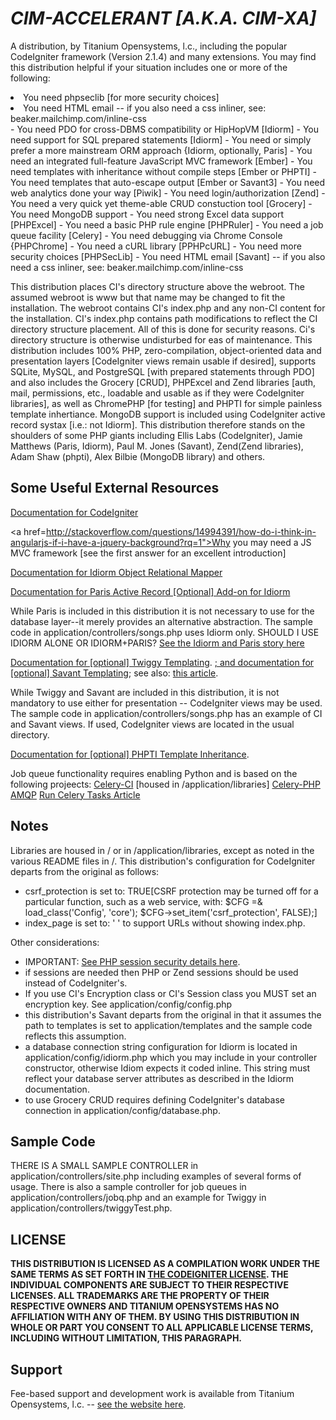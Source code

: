 *CIM-ACCELERANT [A.K.A. CIM-XA]*
==============================

A distribution, by Titanium Opensystems, l.c., including the popular CodeIgniter framework (Version 2.1.4) and many extensions. 
You may find this distribution helpful if your situation includes one or more of the following:
<li>You need phpseclib [for more security choices]</li>
<li>You need HTML email -- if you also need a css inliner, see: beaker.mailchimp.com/inline-css</li>
- You need PDO for cross-DBMS compatibility or HipHopVM [Idiorm] 
- You need support for SQL prepared statements [Idiorm]
- You need or simply prefer a more mainstream ORM approach {Idiorm, optionally, Paris]
- You need an integrated full-feature JavaScript MVC framework [Ember]
- You need templates with inheritance without compile steps [Ember or PHPTI]
- You need templates that auto-escape output [Ember or Savant3]
- You need web analytics done your way [Piwik]
- You need login/authorization [Zend]
- You need a very quick yet theme-able CRUD constuction tool [Grocery]
- You need MongoDB support 
- You need strong Excel data support [PHPExcel]
- You need a basic PHP rule engine [PHPRuler]
- You need a job queue facility [Celery]
- You need debugging via Chrome Console {PHPChrome]
- You need a cURL library [PPHPcURL]
- You need more security choices [PHPSecLib]
- You need HTML email [Savant]
-- if you also need a css inliner, see: beaker.mailchimp.com/inline-css

This distribution places CI's directory structure above the webroot. The assumed webroot is www but that name may be changed to fit the 
installation. The webroot contains CI's index.php and any non-CI content for the installation. CI's index.php contains path modifications 
to reflect the CI directory structure placement. All of this is done for security reasons. Ci's directory structure is otherwise undisturbed 
for eas of maintenance.
This distribution includes 100% PHP, zero-compilation, object-oriented data and presentation layers [CodeIgniter views remain usable if desired], 
supports SQLite, MySQL, and PostgreSQL [with prepared statements through PDO] and also includes the Grocery [CRUD], PHPExcel and Zend libraries 
[auth, mail, permissions, etc., loadable and usable as if they were CodeIgniter libraries], as well as ChromePHP [for testing] 
and PHPTI for simple painless template inhertiance. MongoDB support is included using CodeIgniter active record systax [i.e.: not Idiorm]. 
This distribution therefore stands on the shoulders of some PHP giants including Ellis Labs (CodeIgniter), Jamie Matthews (Paris, Idiorm), 
Paul M. Jones (Savant), Zend(Zend libraries), Adam Shaw (phpti), Alex Bilbie (MongoDB library) and others. 

Some Useful External Resources
-----------------

<a href="http://ellislab.com/codeigniter/user-guide/toc.html">Documentation for CodeIgniter</a>

<a href=http://stackoverflow.com/questions/14994391/how-do-i-think-in-angularjs-if-i-have-a-jquery-background?rq=1">Why 
you may need a JS MVC framework [see the first answer for an excellent introduction]</a>

<a href="http://idiorm.readthedocs.org/en/latest/">Documentation for Idiorm Object Relational Mapper</a>

<a href="http://paris.readthedocs.org/en/latest/">Documentation for Paris Active Record [Optional] Add-on for Idiorm</a> 

While Paris is included in this distribution it is not necessary to use for the database layer--it merely provides an alternative 
abstraction. The sample code in application/controllers/songs.php uses Idiorm only.
SHOULD I USE IDIORM ALONE OR IDIORM+PARIS? <a href="http://j4mie.github.io/idiormandparis/">See the Idiorm and Paris story here</a>

<a href="http://edmundask.github.io/codeigniter-twiggy/">Documentation for [optional] Twiggy Templating</a>.
<a href="http://phpsavant.com/docs/">; and documentation for [optional] Savant Templating</a>; see also: 
<a href="http://devzone.zend.com/1542/creating-modular-template-based-interfaces-with-savant/">this article</a>. 

While Twiggy and Savant are included in this distribution, it is not mandatory to use either for presentation -- CodeIgniter views may be used. 
The sample code in application/controllers/songs.php has an example of CI and Savant views. If used, CodeIgniter views are located 
in the usual directory. 

<a href="http://phpti.com/">Documentation for [optional] PHPTI Template Inheritance</a>. 

Job queue functionality requires enabling Python and is based on the following projeects: 
<a href="https://github.com/hussaintamboli/Celery-CI">Celery-CI</a> [housed in /application/libraries]
<a href="https://github.com/gjedeer/celery-php">Celery-PHP</a> 
<a href="http://www.php.net/manual/en/amqp.setup.php">AMQP</a> 
<a href="http://www.toforge.com/2011/01/run-celery-tasks-from-php/">Run Celery Tasks Article</a>

Notes
-----
Libraries are housed in / or in /application/libraries, except as noted in the various README files in /. 
This distribution's configuration for CodeIgniter departs from the original as follows: 
- csrf_protection is set to: TRUE[CSRF protection may be turned off for a particular function, such as a web service, with: 
$CFG =& load_class('Config', 'core'); $CFG->set_item('csrf_protection', FALSE);] 
- index_page is set to: ' ' to support URLs without showing index.php. 

Other considerations:
- IMPORTANT: <a href="http://www.php.net/manual/en/session.security.php">See PHP session security details here</a>. 
- if sessions are needed then PHP or Zend sessions should be used instead of CodeIgniter's. 
- If you use CI's Encryption class or CI's Session class you MUST set an encryption key.  See application/config/config.php
- this distribution's Savant departs from the original in that it assumes the path to templates is set to application/templates 
and the sample code reflects this assumption. 
- a database connection string configuration for Idiorm is located in application/config/idiorm.php which you may include in your 
controller constructor, otherwise Idiom expects it coded inline. This string must reflect your database server attributes as 
described in the Idiorm documentation. 
- to use Grocery CRUD requires defining CodeIgniter's database connection in application/config/database.php. 

Sample Code
-----------
THERE IS A SMALL SAMPLE CONTROLLER in application/controllers/site.php including examples of several forms of usage. There is also a 
sample controller for job queues in application/controllers/jobq.php and an example for Twiggy in application/controllers/twiggyTest.php.

LICENSE
-------
**THIS DISTRIBUTION IS LICENSED AS A COMPILATION WORK UNDER THE SAME TERMS AS SET FORTH IN 
<A HREF="http://ellislab.com/codeigniter/user-guide/license.html">THE CODEIGNITER LICENSE</A>. THE INDIVIDUAL COMPONENTS ARE SUBJECT TO THEIR 
RESPECTIVE LICENSES. ALL TRADEMARKS ARE THE PROPERTY OF THEIR RESPECTIVE OWNERS AND TITANIUM OPENSYSTEMS HAS NO AFFILIATION WITH ANY OF THEM. 
BY USING THIS DISTRIBUTION IN WHOLE OR PART YOU CONSENT TO ALL APPLICABLE LICENSE TERMS, INCLUDING WITHOUT LIMITATION, THIS PARAGRAPH.**

Support
-------
Fee-based support and development work is available from Titanium Opensystems, l.c. -- 
<a href="//my-titaniumcloud.rhcloud.com">see the website here</a>.

